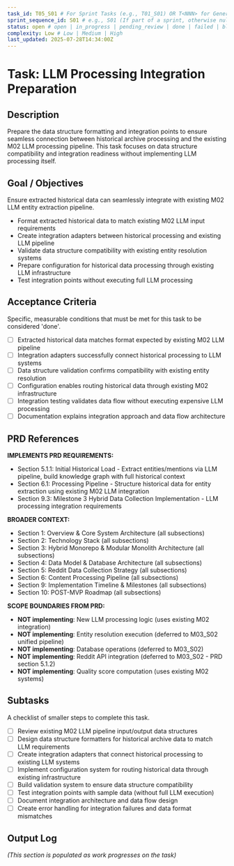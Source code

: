 ```yaml
---
task_id: T05_S01 # For Sprint Tasks (e.g., T01_S01) OR T<NNN> for General Tasks (e.g., T501)
sprint_sequence_id: S01 # e.g., S01 (If part of a sprint, otherwise null or absent)
status: open # open | in_progress | pending_review | done | failed | blocked
complexity: Low # Low | Medium | High
last_updated: 2025-07-28T14:34:00Z
---
```


# Task: LLM Processing Integration Preparation

## Description

Prepare the data structure formatting and integration points to ensure seamless connection between historical archive processing and the existing M02 LLM processing pipeline. This task focuses on data structure compatibility and integration readiness without implementing LLM processing itself.

## Goal / Objectives

Ensure extracted historical data can seamlessly integrate with existing M02 LLM entity extraction pipeline.

- Format extracted historical data to match existing M02 LLM input requirements
- Create integration adapters between historical processing and existing LLM pipeline
- Validate data structure compatibility with existing entity resolution systems
- Prepare configuration for historical data processing through existing LLM infrastructure
- Test integration points without executing full LLM processing

## Acceptance Criteria

Specific, measurable conditions that must be met for this task to be considered 'done'.

- [ ] Extracted historical data matches format expected by existing M02 LLM pipeline
- [ ] Integration adapters successfully connect historical processing to LLM systems
- [ ] Data structure validation confirms compatibility with existing entity resolution
- [ ] Configuration enables routing historical data through existing M02 infrastructure
- [ ] Integration testing validates data flow without executing expensive LLM processing
- [ ] Documentation explains integration approach and data flow architecture

## PRD References

**IMPLEMENTS PRD REQUIREMENTS:**

- Section 5.1.1: Initial Historical Load - Extract entities/mentions via LLM pipeline, build knowledge graph with full historical context
- Section 6.1: Processing Pipeline - Structure historical data for entity extraction using existing M02 LLM integration
- Section 9.3: Milestone 3 Hybrid Data Collection Implementation - LLM processing integration requirements

**BROADER CONTEXT:**

- Section 1: Overview & Core System Architecture (all subsections)
- Section 2: Technology Stack (all subsections)
- Section 3: Hybrid Monorepo & Modular Monolith Architecture (all subsections)
- Section 4: Data Model & Database Architecture (all subsections)
- Section 5: Reddit Data Collection Strategy (all subsections)
- Section 6: Content Processing Pipeline (all subsections)
- Section 9: Implementation Timeline & Milestones (all subsections)
- Section 10: POST-MVP Roadmap (all subsections)

**SCOPE BOUNDARIES FROM PRD:**

- **NOT implementing**: New LLM processing logic (uses existing M02 integration)
- **NOT implementing**: Entity resolution execution (deferred to M03_S02 unified pipeline)
- **NOT implementing**: Database operations (deferred to M03_S02)
- **NOT implementing**: Reddit API integration (deferred to M03_S02 - PRD section 5.1.2)
- **NOT implementing**: Quality score computation (uses existing M02 systems)

## Subtasks

A checklist of smaller steps to complete this task.

- [ ] Review existing M02 LLM pipeline input/output data structures
- [ ] Design data structure formatters for historical archive data to match LLM requirements
- [ ] Create integration adapters that connect historical processing to existing LLM systems
- [ ] Implement configuration system for routing historical data through existing infrastructure
- [ ] Build validation system to ensure data structure compatibility
- [ ] Test integration points with sample data (without full LLM execution)
- [ ] Document integration architecture and data flow design
- [ ] Create error handling for integration failures and data format mismatches

## Output Log

_(This section is populated as work progresses on the task)_